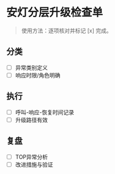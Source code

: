 # 安灯分层升级检查单

> 使用方法：逐项核对并标记 [x] 完成。

## 分类

- [ ] 异常类别定义
- [ ] 响应时限/角色明确

## 执行

- [ ] 呼叫-响应-恢复时间记录
- [ ] 升级路径有效

## 复盘

- [ ] TOP异常分析
- [ ] 改进措施与验证
